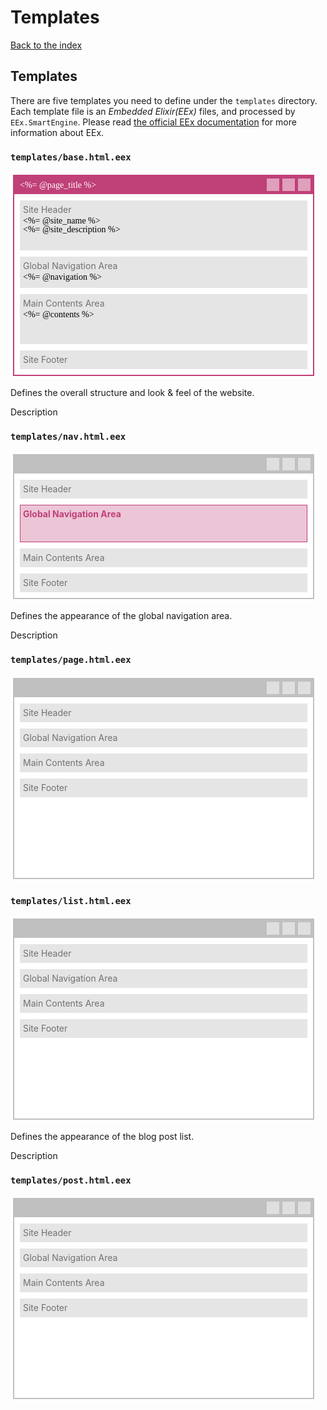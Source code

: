 # Templates

[Back to the index](%pages:docs/index)

## Templates

There are five templates you need to define under the `templates` directory.
Each template file is an _Embedded Elixir(EEx)_ files, and processed by
`EEx.SmartEngine`. Please read [the official EEx documentation](http://elixir-lang.org/docs/stable/eex/)
for more information about EEx.

### `templates/base.html.eex`

<svg width="490" height="330" style="background:white">
  <g transform="translate(5,5)">
    <rect x="0" y="0" width="480" height="320" style="stroke:#c04078;stroke-width:2px;fill:none"></rect>
    <rect x="0" y="0" width="480" height="30" style="stroke:none;fill:#c04078"></rect>
    <text x="10" y="20" style="fill:white;font-family:Inconsolata">&lt;%= @page_title %&gt;</text>
    <g style="opacity:0.5" transform="translate(405,5)">
      <rect x="0" y="0" width="20" height="20" style="stroke:none;fill:white"></rect>
      <rect x="25" y="0" width="20" height="20" style="stroke:none;fill:white"></rect>
      <rect x="50" y="0" width="20" height="20" style="stroke:none;fill:white"></rect>
    </g>
    <g transform="translate(10,40)">
      <rect width="460" height="80" style="stroke:none;fill:rgba(0,0,0,0.1)"></rect>
      <text y="20">
        <tspan x="5" style="opacity:0.5">Site Header</tspan>
        <tspan x="5" dy="1.2em" style="font-family:Inconsolata">&lt;%= @site_name %&gt;</tspan>
        <tspan x="5" dy="1em" style="font-family:Inconsolata">&lt;%= @site_description %&gt;</tspan>
      </text>
    </g>
    <g transform="translate(10,130)">
      <rect width="460" height="50" style="stroke:none;fill:rgba(0,0,0,0.1)"></rect>
      <text y="20">
        <tspan x="5" style="opacity:0.5">Global Navigation Area</tspan>
        <tspan x="5" dy="1.2em" style="font-family:Inconsolata">&lt;%= @navigation %&gt;</tspan>
      </text>
    </g>
    <g transform="translate(10,190)">
      <rect width="460" height="80" style="stroke:none;fill:rgba(0,0,0,0.1)"></rect>
      <text y="20">
        <tspan x="5" style="opacity:0.5">Main Contents Area</tspan>
        <tspan x="5" dy="1.2em" style="font-family:Inconsolata">&lt;%= @contents %&gt;</tspan>
      </text>
    </g>
    <g transform="translate(10,280)">
      <rect width="460" height="30" style="stroke:none;fill:rgba(0,0,0,0.1)"></rect>
      <text y="20">
        <tspan x="5" style="opacity:0.5">Site Footer</tspan>
      </text>
    </g>
  </g>
</svg>

Defines the overall structure and look & feel of the website.

Description

### `templates/nav.html.eex`

<svg width="490" height="240" style="background:white">
  <g transform="translate(5,5)">
    <rect x="0" y="0" width="480" height="230" style="stroke:#c0c0c0;stroke-width:2px;fill:none"></rect>
    <rect x="0" y="0" width="480" height="30" style="stroke:none;fill:#c0c0c0"></rect>
    <g style="opacity:0.5" transform="translate(405,5)">
      <rect x="0" y="0" width="20" height="20" style="stroke:none;fill:white"></rect>
      <rect x="25" y="0" width="20" height="20" style="stroke:none;fill:white"></rect>
      <rect x="50" y="0" width="20" height="20" style="stroke:none;fill:white"></rect>
    </g>
    <g transform="translate(10,40)">
      <rect width="460" height="30" style="stroke:none;fill:rgba(0,0,0,0.1)"></rect>
      <text y="20">
        <tspan x="5" style="opacity:0.5">Site Header</tspan>
      </text>
    </g>
    <g transform="translate(10,80)">
      <rect x="0.5" y="0.5" width="459" height="59" style="stroke:#c04078;fill:rgba(192,64,120,0.3)"></rect>
      <text y="20">
        <tspan x="5" style="fill:#c04078;font-weight:bold">Global Navigation Area</tspan>
      </text>
    </g>
    <g transform="translate(10,150)">
      <rect width="460" height="30" style="stroke:none;fill:rgba(0,0,0,0.1)"></rect>
      <text y="20">
        <tspan x="5" style="opacity:0.5">Main Contents Area</tspan>
      </text>
    </g>
    <g transform="translate(10,190)">
      <rect width="460" height="30" style="stroke:none;fill:rgba(0,0,0,0.1)"></rect>
      <text y="20">
        <tspan x="5" style="opacity:0.5">Site Footer</tspan>
      </text>
    </g>
  </g>
</svg>

Defines the appearance of the global navigation area.

Description

### `templates/page.html.eex`

<svg width="490" height="330" style="background:white">
  <g transform="translate(5,5)">
    <rect x="0" y="0" width="480" height="320" style="stroke:#c0c0c0;stroke-width:2px;fill:none"></rect>
    <rect x="0" y="0" width="480" height="30" style="stroke:none;fill:#c0c0c0"></rect>
    <g style="opacity:0.5" transform="translate(405,5)">
      <rect x="0" y="0" width="20" height="20" style="stroke:none;fill:white"></rect>
      <rect x="25" y="0" width="20" height="20" style="stroke:none;fill:white"></rect>
      <rect x="50" y="0" width="20" height="20" style="stroke:none;fill:white"></rect>
    </g>
    <g transform="translate(10,40)">
      <rect width="460" height="30" style="stroke:none;fill:rgba(0,0,0,0.1)"></rect>
      <text y="20">
        <tspan x="5" style="opacity:0.5">Site Header</tspan>
      </text>
    </g>
    <g transform="translate(10,80)">
      <rect width="460" height="30" style="stroke:none;fill:rgba(0,0,0,0.1)"></rect>
      <text y="20">
        <tspan x="5" style="opacity:0.5">Global Navigation Area</tspan>
      </text>
    </g>
    <g transform="translate(10,120)">
      <rect width="460" height="30" style="stroke:none;fill:rgba(0,0,0,0.1)"></rect>
      <text y="20">
        <tspan x="5" style="opacity:0.5">Main Contents Area</tspan>
      </text>
    </g>
    <g transform="translate(10,160)">
      <rect width="460" height="30" style="stroke:none;fill:rgba(0,0,0,0.1)"></rect>
      <text y="20">
        <tspan x="5" style="opacity:0.5">Site Footer</tspan>
      </text>
    </g>
  </g>
</svg>

### `templates/list.html.eex`

<svg width="490" height="330" style="background:white">
  <g transform="translate(5,5)">
    <rect x="0" y="0" width="480" height="320" style="stroke:#c0c0c0;stroke-width:2px;fill:none"></rect>
    <rect x="0" y="0" width="480" height="30" style="stroke:none;fill:#c0c0c0"></rect>
    <g style="opacity:0.5" transform="translate(405,5)">
      <rect x="0" y="0" width="20" height="20" style="stroke:none;fill:white"></rect>
      <rect x="25" y="0" width="20" height="20" style="stroke:none;fill:white"></rect>
      <rect x="50" y="0" width="20" height="20" style="stroke:none;fill:white"></rect>
    </g>
    <g transform="translate(10,40)">
      <rect width="460" height="30" style="stroke:none;fill:rgba(0,0,0,0.1)"></rect>
      <text y="20">
        <tspan x="5" style="opacity:0.5">Site Header</tspan>
      </text>
    </g>
    <g transform="translate(10,80)">
      <rect width="460" height="30" style="stroke:none;fill:rgba(0,0,0,0.1)"></rect>
      <text y="20">
        <tspan x="5" style="opacity:0.5">Global Navigation Area</tspan>
      </text>
    </g>
    <g transform="translate(10,120)">
      <rect width="460" height="30" style="stroke:none;fill:rgba(0,0,0,0.1)"></rect>
      <text y="20">
        <tspan x="5" style="opacity:0.5">Main Contents Area</tspan>
      </text>
    </g>
    <g transform="translate(10,160)">
      <rect width="460" height="30" style="stroke:none;fill:rgba(0,0,0,0.1)"></rect>
      <text y="20">
        <tspan x="5" style="opacity:0.5">Site Footer</tspan>
      </text>
    </g>
  </g>
</svg>

Defines the appearance of the blog post list.

Description

### `templates/post.html.eex`

<svg width="490" height="330" style="background:white">
  <g transform="translate(5,5)">
    <rect x="0" y="0" width="480" height="320" style="stroke:#c0c0c0;stroke-width:2px;fill:none"></rect>
    <rect x="0" y="0" width="480" height="30" style="stroke:none;fill:#c0c0c0"></rect>
    <g style="opacity:0.5" transform="translate(405,5)">
      <rect x="0" y="0" width="20" height="20" style="stroke:none;fill:white"></rect>
      <rect x="25" y="0" width="20" height="20" style="stroke:none;fill:white"></rect>
      <rect x="50" y="0" width="20" height="20" style="stroke:none;fill:white"></rect>
    </g>
    <g transform="translate(10,40)">
      <rect width="460" height="30" style="stroke:none;fill:rgba(0,0,0,0.1)"></rect>
      <text y="20">
        <tspan x="5" style="opacity:0.5">Site Header</tspan>
      </text>
    </g>
    <g transform="translate(10,80)">
      <rect width="460" height="30" style="stroke:none;fill:rgba(0,0,0,0.1)"></rect>
      <text y="20">
        <tspan x="5" style="opacity:0.5">Global Navigation Area</tspan>
      </text>
    </g>
    <g transform="translate(10,120)">
      <rect width="460" height="30" style="stroke:none;fill:rgba(0,0,0,0.1)"></rect>
      <text y="20">
        <tspan x="5" style="opacity:0.5">Main Contents Area</tspan>
      </text>
    </g>
    <g transform="translate(10,160)">
      <rect width="460" height="30" style="stroke:none;fill:rgba(0,0,0,0.1)"></rect>
      <text y="20">
        <tspan x="5" style="opacity:0.5">Site Footer</tspan>
      </text>
    </g>
  </g>
</svg>

